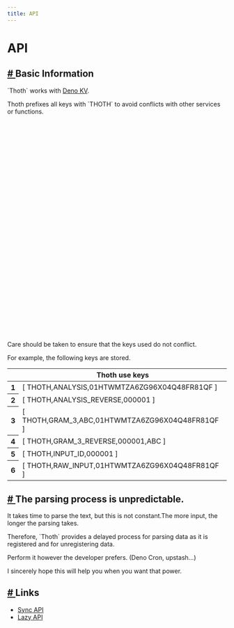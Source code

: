 ```yaml
---
title: API
---
```


<h1 class="text-6xl font-black pb-6">
  API
</h1>

<h2 class="text-3xl font-black pb-2" id="basic-information">
  <a href="#basic-information" class="link link-primary opacity-25 hover:opacity-100 inline-block">
    #
  </a>
  Basic Information
</h2>

<div class="pl-2 font-normal">
  <p>`Thoth` works with <a href="https://deno.com/kv" target="_blank" rel="noopener noreferrer" class="link link-primary">Deno KV</a>.</p>
  <p>
    Thoth prefixes all keys with `THOTH` to avoid conflicts with other services or functions.
  </p>

<div role="alert" class="alert alert-warning my-2">
    <svg xmlns="http://www.w3.org/2000/svg" class="stroke-current shrink-0 h-8 w-8" fill="none" viewBox="0 0 24 24"><path stroke-linecap="round" stroke-linejoin="round" stroke-width="2" d="M12 9v2m0 4h.01m-6.938 4h13.856c1.54 0 2.502-1.667 1.732-3L13.732 4c-.77-1.333-2.694-1.333-3.464 0L3.34 16c-.77 1.333.192 3 1.732 3z" /></svg>
      <span class="font-black">Care should be taken to ensure that the keys used do not conflict.</span>
  </div>

<p>
    For example, the following keys are stored.
  </p>
</div>

<div class="overflow-x-auto">
  <table class="table table-zebra">
    <thead>
      <tr>
        <th></th>
        <th>Thoth use keys</th>
      </tr>
    </thead>
    <tbody class="text-xs">
      <tr class=""><th>1</th><td>[ THOTH,ANALYSIS,01HTWMTZA6ZG96X04Q48FR81QF ]</td></tr>
      <tr class=""><th>2</th><td>[ THOTH,ANALYSIS_REVERSE,000001 ]</td></tr>
      <tr class=""><th>3</th><td>[ THOTH,GRAM_3,ABC,01HTWMTZA6ZG96X04Q48FR81QF ]</td></tr>
      <tr class=""><th>4</th><td>[ THOTH,GRAM_3_REVERSE,000001,ABC ]</td></tr>
      <tr class=""><th>5</th><td>[ THOTH,INPUT_ID,000001 ]</td></tr>
      <tr class=""><th>6</th><td>[ THOTH,RAW_INPUT,01HTWMTZA6ZG96X04Q48FR81QF ]</td></tr>
    </tbody>
  </table>
</div>

<div class="divider"></div>

<h2 class="text-3xl font-black pb-2" id="the-parsing-process-is-unpredictable">
  <a href="#the-parsing-process-is-unpredictable" class="link link-primary opacity-25 hover:opacity-100 inline-block">
    #
  </a>
  The parsing process is unpredictable.
</h2>

<div class="pl-2 font-normal">
  <p>
    It takes time to parse the text, but this is not constant.The more input, the longer the parsing takes.
  </p>
  <p>
    Therefore, `Thoth` provides a delayed process for parsing data as it is registered and for unregistering data.
  </p>
  <p>
    Perform it however the developer prefers. (Deno Cron, upstash...)
  </p>
  <p>
    I sincerely hope this will help you when you want that power.
  </p>
</div>

<div class="divider"></div>

<h2 class="text-3xl font-black pb-2" id="links">
  <a href="#links" class="link link-primary opacity-25 hover:opacity-100 inline-block">
    #
  </a>
  Links
</h2>

<ul>
  <li>
    <a href="/api/sync" class="link link-primary hover:opacity-90 inline-block">
      Sync API
    </a>

</li>
  <li>
    <a href="/api/lazy" class="link link-primary hover:opacity-90 inline-block">
      Lazy API
    </a>

</li>
</ul>

